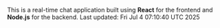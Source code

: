 This is a real-time chat application built using **React** for the frontend and **Node.js** for the backend.
Last updated: Fri Jul  4 07:10:40 UTC 2025
